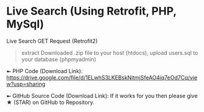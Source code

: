 # Live Search (Using Retrofit, PHP, MySql)
Live Search GET Request (Retrofit2)

> extract Downloaded .zip file to your host (htdocs),
> upload users.sql to your database (phpmyadmin)

➼ PHP Code (Download Link): https://drive.google.com/file/d/1ELwhS3LKEBskNitmjSfeAO4iq7eOd7Cq/view?usp=sharing

➼ GitHub Source Code (Download Link):
If it works for you then please give ★ (STAR) on GitHub to Repository.

